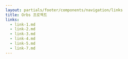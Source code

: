 ```yaml
---
layout: partials/footer/components/navigation/links
title: Orbs 프로젝트
links:
  - link-1.md
  - link-2.md
  - link-3.md
  - link-4.md
  - link-5.md
  - link-7.md
---
```

